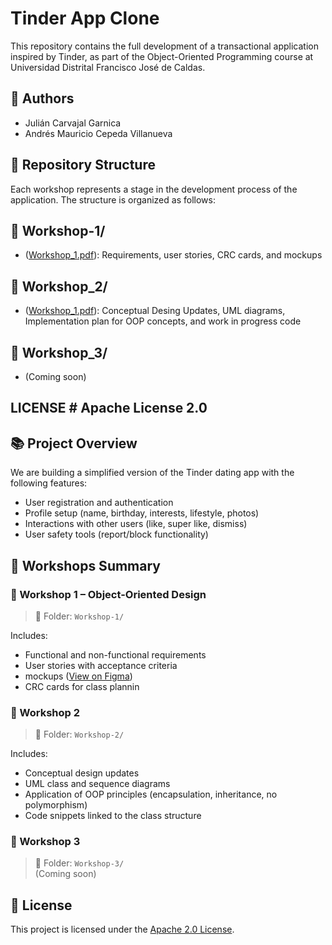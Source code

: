 #  Tinder App Clone

This repository contains the full development of a transactional application inspired by Tinder, as part of the Object-Oriented Programming course at Universidad Distrital Francisco José de Caldas.

## 👥 Authors

- Julián Carvajal Garnica  
- Andrés Mauricio Cepeda Villanueva

## 🧱 Repository Structure

Each workshop represents a stage in the development process of the application. The structure is organized as follows:


## 📁 Workshop-1/ 

- ([Workshop_1.pdf](https://github.com/Foulsito/TinderApp/tree/main/Workshop_1)): Requirements, user stories, CRC cards, and mockups 

## 📁 Workshop_2/ 

- ([Workshop_1.pdf](https://github.com/Foulsito/TinderApp/tree/main/Workshop_1)): Conceptual Desing Updates, UML diagrams, Implementation plan for OOP concepts, and work in progress code 

## 📁 Workshop_3/ 
- (Coming soon)

## LICENSE # Apache License 2.0

## 📚 Project Overview

We are building a simplified version of the Tinder dating app with the following features:

- User registration and authentication
- Profile setup (name, birthday, interests, lifestyle, photos)
- Interactions with other users (like, super like, dismiss)
- User safety tools (report/block functionality)

## 🧩 Workshops Summary

### 🔹 Workshop 1 – Object-Oriented Design

> 📁 Folder: `Workshop-1/`

Includes:
- Functional and non-functional requirements
- User stories with acceptance criteria
- mockups ([View on Figma](https://www.figma.com/board/fnGljgUhbNpFASJmIpG6rC/Untitled?node-id=0-1&t=pt9D6LsBvTT4PDfy-1)) 
- CRC cards for class plannin

### 🔹 Workshop 2 

> 📁 Folder: `Workshop-2/`

Includes:
- Conceptual design updates
- UML class and sequence diagrams
- Application of OOP principles (encapsulation, inheritance, no polymorphism)
- Code snippets linked to the class structure


### 🔹 Workshop 3 

> 📁 Folder: `Workshop-3/`  
(Coming soon)

## 🔐 License

This project is licensed under the [Apache 2.0 License](https://github.com/Foulsito/TinderApp./blob/main/LICENSE).

